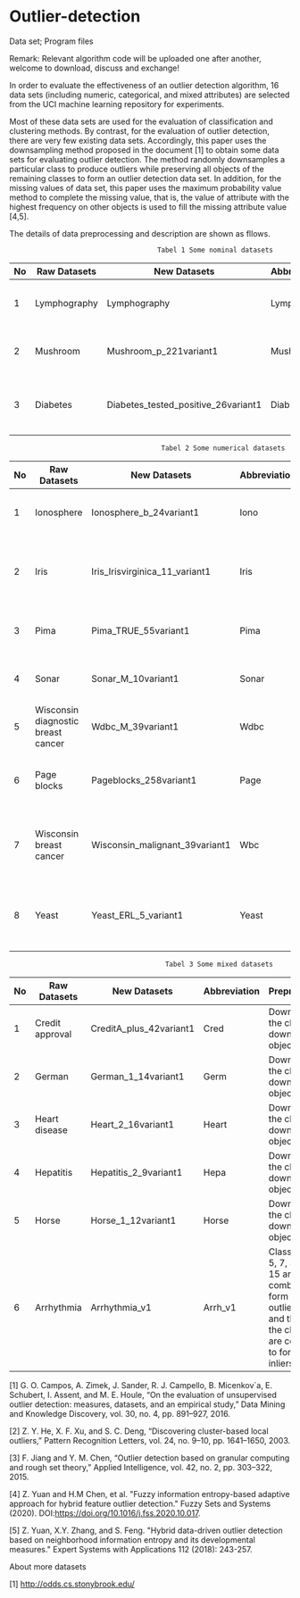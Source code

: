 # Outlier-detection
Data set; Program files

Remark: Relevant algorithm code will be uploaded one after another, welcome to download, discuss and exchange!

In order to evaluate the effectiveness of an outlier detection algorithm, 16 data sets (including numeric, categorical, and mixed attributes) are selected from the UCI machine learning repository for experiments.

Most of these data sets are used for the evaluation of classification and clustering methods. By contrast, for the evaluation of outlier detection, there are very few existing data sets. Accordingly, this paper uses the downsampling method proposed in the document [1] to obtain some data sets for evaluating outlier detection. The method randomly downsamples a particular class to produce outliers while preserving all objects of the remaining classes to form an outlier detection data set. In addition, for the missing values of data set, this paper uses the maximum probability value method to complete the missing value, that is, the value of attribute with the highest frequency on other objects is used to fill the missing attribute value [4,5].

The details of data preprocessing and description are shown as fllows.

                                         Tabel 1 Some nominal datasets
| No |  Raw Datasets |New Datasets | Abbreviation | Preprocessing | numerical | categorical | Oulier | Normal | 
| -------- |--------|-------- |-------- |-------- |-------- | -------- | --------| -------- |
|  1| Lymphography|Lymphography| Lymp | Classes ''1'' and ''4'' are considered as outliers [2] | 0 | 8 | 6 | 142 |  
|  2| Mushroom|Mushroom_p_221variant1|Mush| Downsampling the class ''+" down to 221 objects | 0|22|221|4208| 
|  3| Diabetes|Diabetes_tested_positive_26variant1|Diab| Downsampling the class ''tested\_positive" down to 26 objects |8|0|26|500|
                                          Tabel 2 Some numerical datasets
| No |  Raw Datasets |New Datasets | Abbreviation | Preprocessing | numerical | categorical | Oulier | Normal | 
| -------- |--------|-------- |-------- |-------- |-------- | -------- | --------| -------- |
|  1| Ionosphere|Ionosphere_b_24variant1|Iono| Downsampling the class ''b" down to 24 objects |34|0|24|225|
|  2| Iris|Iris_Irisvirginica_11_variant1|Iris| Downsampling the class ''Iris-virginica" down to 11 objects |4|0|11|100| 
|  3| Pima|Pima_TRUE_55variant1|Pima| Downsampling the class ''TURE" down to 55 objects |9|0|55|500| 
|  4| Sonar|Sonar_M_10variant1|Sonar| Downsampling the class ''M" down to 10 objects|60|0|10|97|  
|  5| Wisconsin diagnostic breast cancer|Wdbc_M_39variant1|Wdbc| Downsampling the class ``M" down to 39 objects | 31|0|39|357|
|  6| Page blocks|Pageblocks_258variant1|Page| Downsampling the class ''Non-text" down to 258 objects |10|0|258|4913|
| 7| Wisconsin breast cancer|Wisconsin_malignant_39variant1|Wbc|202 ''malignant" (outlier) and 14 ``benign" objects were removed [2] | 9|0|39|444|
| 8| Yeast|Yeast_ERL_5_variant1|Yeast|Classes ''ERL" (outlier), ''CYT", ''NUC", and ''MIT" are selected [3]|8|0|5|1136|
                                           Tabel 3 Some mixed datasets
| No |  Raw Datasets |New Datasets | Abbreviation | Preprocessing | numerical | categorical | Oulier | Normal | 
| -------- |--------|-------- |-------- |-------- |-------- | -------- | --------| -------- |
| 1| Credit approval|CreditA_plus_42variant1|Cred| Downsampling the class ``+" down to 42 objects|6|9|42|383|
| 2| German|German_1_14variant1|Germ| Downsampling the class ``2" down to 14 objects|7|13|14|700|
| 3| Heart disease |Heart_2_16variant1|Heart| Downsampling the class ``2" down to 16 objects| 6|7|16|150|
| 4| Hepatitis |Hepatitis_2_9variant1|Hepa| Downsampling the class ``2" down to 9 objects |6|13|9|85|
| 5| Horse |Horse_1_12variant1|Horse| Downsampling the class ``1" down to 12 objects|8|19|12|244|
| 6| Arrhythmia |Arrhythmia_v1|Arrh_v1| Classes 3, 4, 5, 7, 8, 9, 14, 15 are combined to form the outliers class and the rest of the classes are combined to form the inliers class|8|19|12|244|


[1] G. O. Campos, A. Zimek, J. Sander, R. J. Campello, B. Micenkov´a, E. Schubert, I. Assent, and M. E. Houle, “On the evaluation of unsupervised outlier detection: measures, datasets, and an empirical study,” Data Mining and Knowledge Discovery, vol. 30, no. 4, pp. 891–927, 2016.

[2] Z. Y. He, X. F. Xu, and S. C. Deng, “Discovering cluster-based local outliers,” Pattern Recognition Letters, vol. 24, no. 9–10, pp. 1641–1650, 2003.

[3] F. Jiang and Y. M. Chen, “Outlier detection based on granular computing and rough set theory,” Applied Intelligence, vol. 42, no. 2, pp. 303–322, 2015.

[4] Z. Yuan and H.M Chen, et al. "Fuzzy information entropy-based adaptive approach for hybrid feature outlier detection." Fuzzy Sets and Systems (2020). DOI:https://doi.org/10.1016/j.fss.2020.10.017.

[5] Z. Yuan, X.Y. Zhang, and S. Feng. "Hybrid data-driven outlier detection based on neighborhood information entropy and its developmental measures." Expert Systems with Applications 112 (2018): 243-257.

About more datasets

[1] http://odds.cs.stonybrook.edu/

